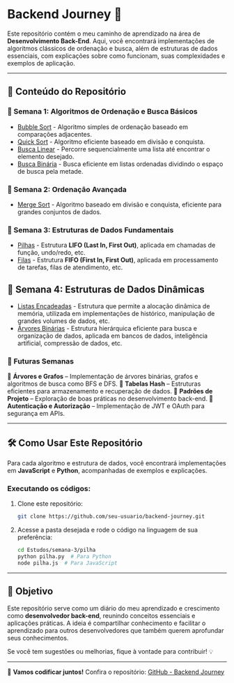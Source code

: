 # Backend Journey 🚀

Este repositório contém o meu caminho de aprendizado na área de **Desenvolvimento Back-End**. Aqui, você encontrará implementações de algoritmos clássicos de ordenação e busca, além de estruturas de dados essenciais, com explicações sobre como funcionam, suas complexidades e exemplos de aplicação.

---

## 📌 Conteúdo do Repositório

### 🔹 Semana 1: Algoritmos de Ordenação e Busca Básicos
- [Bubble Sort](Estudos/semana-1/bubble-sort) - Algoritmo simples de ordenação baseado em comparações adjacentes.
- [Quick Sort](Estudos/semana-1/quick-sort) - Algoritmo eficiente baseado em divisão e conquista.
- [Busca Linear](Estudos/semana-1/busca-linear) - Percorre sequencialmente uma lista até encontrar o elemento desejado.
- [Busca Binária](Estudos/semana-1/busca-binaria) - Busca eficiente em listas ordenadas dividindo o espaço de busca pela metade.

### 🔹 Semana 2: Ordenação Avançada
- [Merge Sort](Estudos/semana-2/merge-sort-implementation) - Algoritmo baseado em divisão e conquista, eficiente para grandes conjuntos de dados.

### 🔹 Semana 3: Estruturas de Dados Fundamentais
- [Pilhas](Estudos/semana-3/pilha) - Estrutura **LIFO (Last In, First Out)**, aplicada em chamadas de função, undo/redo, etc.
- [Filas](Estudos/semana-3/fila) - Estrutura **FIFO (First In, First Out)**, aplicada em processamento de tarefas, filas de atendimento, etc.

## 🔹 Semana 4: Estruturas de Dados Dinâmicas  
- [Listas Encadeadas](Estudos/semana-4/ListaEncadeada) - Estrutura que permite a alocação dinâmica de memória, utilizada em implementações de histórico, manipulação de grandes volumes de dados, etc.  
- [Árvores Binárias](Estudos/semana-4/ÁrvoreBinária) - Estrutura hierárquica eficiente para busca e organização de dados, aplicada em bancos de dados, inteligência artificial, compressão de dados, etc.  

### 🔹 Futuras Semanas
📌 **Árvores e Grafos** – Implementação de árvores binárias, grafos e algoritmos de busca como BFS e DFS.
📌 **Tabelas Hash** – Estruturas eficientes para armazenamento e recuperação de dados.
📌 **Padrões de Projeto** – Exploração de boas práticas no desenvolvimento back-end.
📌 **Autenticação e Autorização** – Implementação de JWT e OAuth para segurança em APIs.

---

## 🛠️ Como Usar Este Repositório

Para cada algoritmo e estrutura de dados, você encontrará implementações em **JavaScript** e **Python**, acompanhadas de exemplos e explicações. 

### Executando os códigos:
1. Clone este repositório:
   ```bash
   git clone https://github.com/seu-usuario/backend-journey.git
   ```
2. Acesse a pasta desejada e rode o código na linguagem de sua preferência:
   ```bash
   cd Estudos/semana-3/pilha
   python pilha.py  # Para Python
   node pilha.js  # Para JavaScript
   ```

---

## 🎯 Objetivo

Este repositório serve como um diário do meu aprendizado e crescimento como **desenvolvedor back-end**, reunindo conceitos essenciais e aplicações práticas. A ideia é compartilhar conhecimento e facilitar o aprendizado para outros desenvolvedores que também querem aprofundar seus conhecimentos.

Se você tem sugestões ou melhorias, fique à vontade para contribuir! 💡

---

🔗 **Vamos codificar juntos!** Confira o repositório: [GitHub - Backend Journey](https://github.com/seu-usuario/backend-journey)

